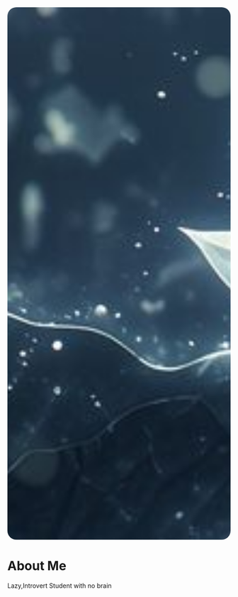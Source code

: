<div align="center">
  <img src="img/kCkHROSi.jpeg" alt="Image" style="width: 100vw; height: 30vh; object-fit: cover; border-radius: 20px;" />
</div>

# About Me
Lazy,Introvert Student with no brain
